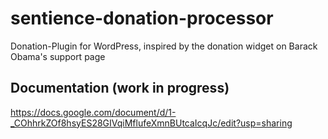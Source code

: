 # sentience-donation-processor
Donation-Plugin for WordPress, inspired by the donation widget on Barack Obama's support page

## Documentation (work in progress)
https://docs.google.com/document/d/1-_COhhrkZOf8hsyES28GIVqiMflufeXmnBUtcaIcqJc/edit?usp=sharing